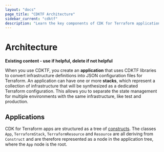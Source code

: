 ```yaml
---
layout: "docs"
page_title: "CDKTF Architecture"
sidebar_current: "cdktf"
description: "Learn the key components of CDK for Terraform applications and how they communicate with Terraform."
---
```


# Architecture

**Existing content - use if helpful, delete if not helpful**

When you use CDKTF, you create an **application** that uses CDKTF libraries to convert infrastructure definitions into JSON configuration files for Terraform. An application can have one or more **stacks**, which represent a collection of infrastructure that will be synthesized as a dedicated Terraform configuration. This allows you to separate the state management for multiple environments with the same infrastructure, like test and production.

## Applications

CDK for Terraform apps are structured as a tree of [constructs](https://github.com/aws/constructs). The classes `App`, `TerraformStack`, `TerraformResource` and `Resource` are all deriving from `Construct` and are therefore represented as a node in the application tree, where the `App` node is the root.
